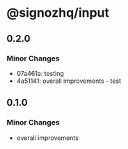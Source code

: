 # @signozhq/input

## 0.2.0

### Minor Changes

- 07a461a: testing
- 4a51141: overall improvements - test

## 0.1.0

### Minor Changes

- overall improvements
